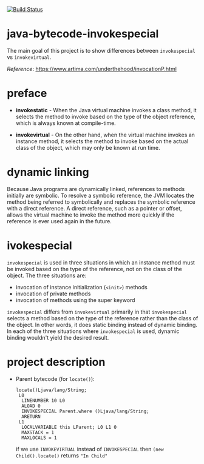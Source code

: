 [![Build Status](https://travis-ci.com/mtumilowicz/java-bytecode-invokespecial.svg?branch=master)](https://travis-ci.com/mtumilowicz/java-bytecode-invokespecial)

# java-bytecode-invokespecial
The main goal of this project is to show differences between 
`invokespecial` vs `invokevirtual`.


_Reference_: https://www.artima.com/underthehood/invocationP.html

# preface
* **invokestatic** - When the Java virtual machine invokes a class 
method, it selects the method to invoke based on the type of the 
object reference, which is always known at compile-time.

* **invokevirtual** - On the other hand, when the virtual machine 
invokes an instance method, it selects the method to invoke based 
on the actual class of the object, which may only be known at run time.

# dynamic linking
Because Java programs are dynamically linked, references to methods 
initially are symbolic. To resolve a symbolic reference, the JVM 
locates the method being referred to symbolically and replaces the 
symbolic reference with a direct reference. A direct reference, 
such as a pointer or offset, allows the virtual machine to invoke 
the method more quickly if the reference is ever used again in the 
future.

# ivokespecial
`invokespecial` is used in three situations in which an instance method 
must be invoked based on the type of the reference, not on the class 
of the object. The three situations are:

* invocation of instance initialization (`<init>`) methods
* invocation of private methods
* invocation of methods using the super keyword

`invokespecial` differs from `invokevirtual` primarily in that 
`invokespecial` selects a method based on the type of the reference 
rather than the class of the object. In other words, it does static 
binding instead of dynamic binding. In each of the three situations 
where `invokespecial` is used, dynamic binding wouldn't yield the 
desired result.

# project description   
* Parent bytecode (for `locate()`):
    ```
    locate()Ljava/lang/String;
     L0
      LINENUMBER 10 L0
      ALOAD 0
      INVOKESPECIAL Parent.where ()Ljava/lang/String;
      ARETURN
     L1
      LOCALVARIABLE this LParent; L0 L1 0
      MAXSTACK = 1
      MAXLOCALS = 1  
    ```
    if we use `INVOKEVIRTUAL` instead of `INVOKESPECIAL` then
    `(new Child().locate()` returns `"In Child"`